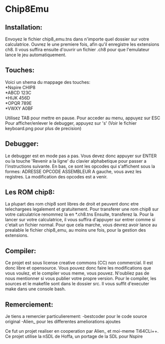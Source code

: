 # Chip8Emu

## Installation:

Envoyez le fichier chip8_emu.tns dans n'importe quel dossier sur votre calculatrice.
Ouvrez le une premiere fois, afin qu'il enregistre les extensions ch8.
Il vous suffira ensuite d'ouvrir un fichier .ch8 pour que l'emulateur lance le jeu automatiquement.

## Touches:

Voici un shema du mappage des touches:
<br>*Nspire   	CHIP8
<br>*ABCD  	 123C
<br>*HIJK  	 456D
<br>*OPQR  	 789E
<br>*VWXY  	 A0BF

Utilisez TAB pour mettre en pause.
Pour acceder au menu, appuyez sur ESC
Pour afficher/enlever le debugger, appuyez sur 's'
(Voir le fichier keyboard.png pour plus de precision)

## Debugger:

Le debugger est en mode pas a pas. Vous devez donc appuyer sur ENTER ou la touche 'Revenir a la ligne' du clavier alphabetique pour passer
a l'instructions suivante. En bas, ce sont les opcodes qui s'affichent sous la formes:
ADRESSE OPCODE ASSEMBLEUR
A gauche, vous avez les registres.
La modification des opcodes est a venir.

## Les ROM chip8:

La plupart des rom chip8 sont libres de droit et peuvent donc etre telechargees legalement et gratuitement.
Pour transferer une rom chip8 sur votre calculatrice renommez la en \*.ch8.tns
Ensuite, transferez la. Pour la lancer sur votre calculatrice, il vous suffira d'appuyer sur entrer comme si c'etait un fichier normal.
Pour que cela marche, vous devrez avoir lance au prealable le fichier chip8_emu, au moins une fois, pour la gestion des extensions.

## Compiler:

Ce projet est sous license creative commons (CC) non commercial. Il est donc libre et opensource.
Vous pouvez donc faire les modifications que vous voulez, et le compiler vous meme, vous pouvez. N'oubliez pas de nous mentionner si vous publier votre
propre version.
Pour le compiler, les sources et le makefile sont dans le dossier src. Il vous suffit d'executer make dans une console bash.

## Remerciement:

Je tiens a remercier particulierement:
  -bestcoder pour le code source original
  -Alien_ pour les differentes ameliorations ajoutes

Ce fut un projet realiser en cooperation par Alien_ et moi-meme Ti64CLi++.
Ce projet utilise la nSDL de Hoffa, un portage de la SDL pour Nspire
